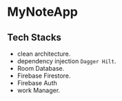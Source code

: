 # MyNoteApp
## Tech Stacks
- clean architecture.
- dependency injection `Dagger Hilt`.
- Room Database.
- Firebase Firestore.
- Firebase Auth
- work Manager.
